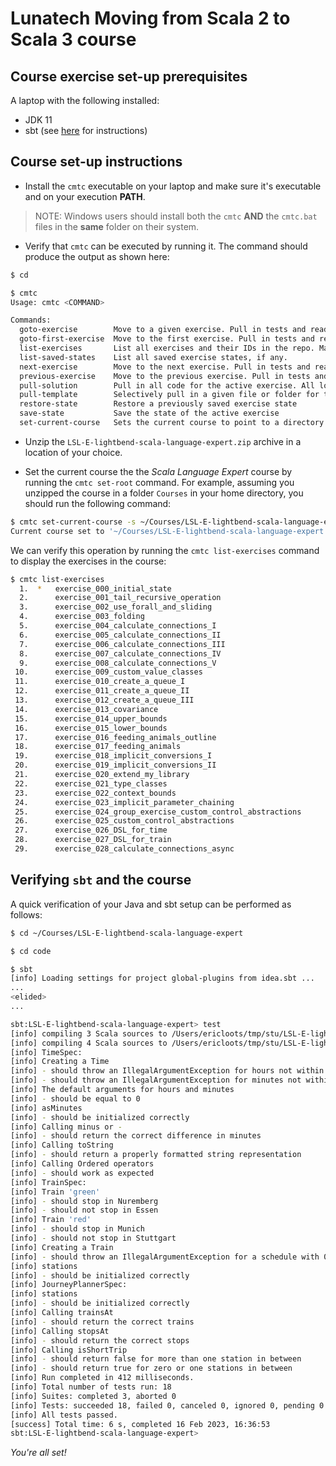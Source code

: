 # Lunatech Moving from Scala 2 to Scala 3 course

## Course exercise set-up prerequisites

A laptop with the following installed:

- JDK 11
- sbt (see [here](https://www.scala-sbt.org/1.x/docs/Setup.html) for instructions) 

## Course set-up instructions

- Install the `cmtc` executable on your laptop and make sure it's executable and
  on your execution **PATH**.

> NOTE: Windows users should install both the `cmtc` **AND** the `cmtc.bat` files
  in the **same** folder on their system.

- Verify that `cmtc` can be executed by running it. The command should produce the
  output as shown here:

```bash
$ cd

$ cmtc
Usage: cmtc <COMMAND>

Commands:
  goto-exercise        Move to a given exercise. Pull in tests and readme files for that exercise
  goto-first-exercise  Move to the first exercise. Pull in tests and readme files for that exercise
  list-exercises       List all exercises and their IDs in the repo. Mark the active exercise with a star
  list-saved-states    List all saved exercise states, if any.
  next-exercise        Move to the next exercise. Pull in tests and readme files for that exercise
  previous-exercise    Move to the previous exercise. Pull in tests and readme files for that exercise
  pull-solution        Pull in all code for the active exercise. All local changes are discarded
  pull-template        Selectively pull in a given file or folder for the active exercise
  restore-state        Restore a previously saved exercise state
  save-state           Save the state of the active exercise
  set-current-course   Sets the current course to point to a directory
```

- Unzip the `LSL-E-lightbend-scala-language-expert.zip` archive in a location of your choice.

- Set the current course the the *Scala Language Expert* course by running the
  `cmtc set-root` command. For example, assuming you unzipped the course in a folder
  `Courses` in your home directory, you should run the following command:

```bash
$ cmtc set-current-course -s ~/Courses/LSL-E-lightbend-scala-language-expert
Current course set to '~/Courses/LSL-E-lightbend-scala-language-expert'
```

We can verify this operation by running the `cmtc list-exercises` command to display
the exercises in the course:

```bash
$ cmtc list-exercises
  1.  *   exercise_000_initial_state
  2.      exercise_001_tail_recursive_operation
  3.      exercise_002_use_forall_and_sliding
  4.      exercise_003_folding
  5.      exercise_004_calculate_connections_I
  6.      exercise_005_calculate_connections_II
  7.      exercise_006_calculate_connections_III
  8.      exercise_007_calculate_connections_IV
  9.      exercise_008_calculate_connections_V
 10.      exercise_009_custom_value_classes
 11.      exercise_010_create_a_queue_I
 12.      exercise_011_create_a_queue_II
 13.      exercise_012_create_a_queue_III
 14.      exercise_013_covariance
 15.      exercise_014_upper_bounds
 16.      exercise_015_lower_bounds
 17.      exercise_016_feeding_animals_outline
 18.      exercise_017_feeding_animals
 19.      exercise_018_implicit_conversions_I
 20.      exercise_019_implicit_conversions_II
 21.      exercise_020_extend_my_library
 22.      exercise_021_type_classes
 23.      exercise_022_context_bounds
 24.      exercise_023_implicit_parameter_chaining
 25.      exercise_024_group_exercise_custom_control_abstractions
 26.      exercise_025_custom_control_abstractions
 27.      exercise_026_DSL_for_time
 28.      exercise_027_DSL_for_train
 29.      exercise_028_calculate_connections_async
```

## Verifying `sbt` and the course

A quick verification of your Java and sbt setup can be performed as follows:

```bash
$ cd ~/Courses/LSL-E-lightbend-scala-language-expert

$ cd code

$ sbt
[info] Loading settings for project global-plugins from idea.sbt ...
...
<elided>
...

sbt:LSL-E-lightbend-scala-language-expert> test
[info] compiling 3 Scala sources to /Users/ericloots/tmp/stu/LSL-E-lightbend-scala-language-expert/code/target/scala-2.13/classes ...
[info] compiling 4 Scala sources to /Users/ericloots/tmp/stu/LSL-E-lightbend-scala-language-expert/code/target/scala-2.13/test-classes ...
[info] TimeSpec:
[info] Creating a Time
[info] - should throw an IllegalArgumentException for hours not within 0 and 23
[info] - should throw an IllegalArgumentException for minutes not within 0 and 59
[info] The default arguments for hours and minutes
[info] - should be equal to 0
[info] asMinutes
[info] - should be initialized correctly
[info] Calling minus or -
[info] - should return the correct difference in minutes
[info] Calling toString
[info] - should return a properly formatted string representation
[info] Calling Ordered operators
[info] - should work as expected
[info] TrainSpec:
[info] Train 'green'
[info] - should stop in Nuremberg
[info] - should not stop in Essen
[info] Train 'red'
[info] - should stop in Munich
[info] - should not stop in Stuttgart
[info] Creating a Train
[info] - should throw an IllegalArgumentException for a schedule with 0 or 1 elements
[info] stations
[info] - should be initialized correctly
[info] JourneyPlannerSpec:
[info] stations
[info] - should be initialized correctly
[info] Calling trainsAt
[info] - should return the correct trains
[info] Calling stopsAt
[info] - should return the correct stops
[info] Calling isShortTrip
[info] - should return false for more than one station in between
[info] - should return true for zero or one stations in between
[info] Run completed in 412 milliseconds.
[info] Total number of tests run: 18
[info] Suites: completed 3, aborted 0
[info] Tests: succeeded 18, failed 0, canceled 0, ignored 0, pending 0
[info] All tests passed.
[success] Total time: 6 s, completed 16 Feb 2023, 16:36:53
sbt:LSL-E-lightbend-scala-language-expert>
```

*You're all set!*

